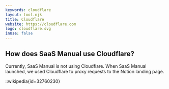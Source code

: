 ```yaml
---
keywords: cloudflare
layout: tool.njk
title: Cloudflare
website: https://cloudflare.com
logo: cloudflare.svg
inUse: false
---
```


## How does SaaS Manual use Cloudflare?

Currently, SaaS Manual is not using Cloudflare. When SaaS Manual launched, we used Cloudflare to proxy requests to the Notion landing page.

::wikipedia{id=32760230}